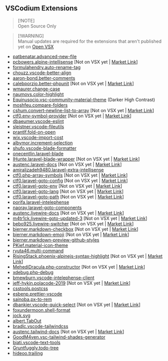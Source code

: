 ## VSCodium Extensions

> [!NOTE]<br>Open Source Only

> [!WARNING]<br>Manual updates are required for the extensions that aren't published yet on [Open VSX](https://open-vsx.org)

- [patbenatar.advanced-new-file](https://github.com/patbenatar/vscode-advanced-new-file)
- [pcbowers.alpine-intellisense](https://github.com/pcbowers/alpine-intellisense) [Not on VSX yet | [Market Link](https://marketplace.visualstudio.com/items?itemName=pcbowers.alpine-intellisense)]
- [formulahendry.auto-rename-tag](https://github.com/formulahendry/vscode-auto-rename-tag)
- [chouzz.vscode-better-align](https://github.com/chouzz/vscode-better-align)
- [aaron-bond.better-comments](https://github.com/aaron-bond/better-comments)
- [calebporzio.better-phpunit](https://github.com/calebporzio/better-phpunit) [Not on VSX yet | [Market Link](https://marketplace.visualstudio.com/items?itemName=calebporzio.better-phpunit)]
- [wmaurer.change-case](https://github.com/wmaurer/vscode-change-case)
- [naumovs.color-highlight](https://github.com/enyancc/vscode-ext-color-highlight)
- [Equinusocio.vsc-community-material-theme](https://github.com/material-theme/vsc-community-material-theme) (Darker High Contrast)
- [moshfeu.compare-folders](https://github.com/moshfeu/vscode-compare-folders)
- [cshum.convert-newline-list-to-array](https://github.com/colinshum/vsc-newline-to-array) [Not on VSX yet | [Market Link](https://marketplace.visualstudio.com/items?itemName=cshum.convert-newline-list-to-array)]
- [ctf0.env-symbol-provider](https://github.com/ctf0/env-symbol-provider.git) [Not on VSX yet | [Market Link](https://marketplace.visualstudio.com/items?itemName=ctf0.env-symbol-provider)]
- [dbaeumer.vscode-eslint](https://github.com/Microsoft/vscode-eslint)
- [sleistner.vscode-fileutils](https://github.com/sleistner/vscode-fileutils)
- [prantlf.fold-on-open](https://github.com/prantlf/vscode-fold-on-open)
- [wix.vscode-import-cost](https://github.com/wix/import-cost)
- [albymor.increment-selection](https://github.com/albymor/Increment-Selection)
- [shufo.vscode-blade-formatter](https://github.com/shufo/vscode-blade-formatter)
- [onecentlin.laravel-blade](https://github.com/onecentlin/laravel-blade-snippets-vscode)
- [IHunte.laravel-blade-wrapper](https://github.com/IHunte/Laravel-Blade-Wrapper) [Not on VSX yet | [Market Link](https://marketplace.visualstudio.com/items?itemName=IHunte.laravel-blade-wrapper)]
- [austenc.laravel-docs](https://github.com/austenc/vscode-laravel-docs) [Not on VSX yet | [Market Link](https://marketplace.visualstudio.com/items?itemName=austenc.laravel-docs)]
- [amiralizadeh9480.laravel-extra-intellisense](https://github.com/amir9480/vscode-laravel-extra-intellisense)
- [ctf0.php-array-symbols](https://github.com/ctf0/vscode-php-array-symbol-provider) [Not on VSX yet | [Market Link](https://marketplace.visualstudio.com/items?itemName=ctf0.php-array-symbols)]
- [ctf0.laravel-goto-config](https://github.com/ctf0/laravel-goto-config) [Not on VSX yet | [Market Link](https://marketplace.visualstudio.com/items?itemName=ctf0.laravel-goto-config)]
- [ctf0.laravel-goto-env](https://github.com/ctf0/laravel-goto-env) [Not on VSX yet | [Market Link](https://marketplace.visualstudio.com/items?itemName=ctf0.laravel-goto-env)]
- [ctf0.laravel-goto-lang](https://github.com/ctf0/laravel-goto-lang) [Not on VSX yet | [Market Link](https://marketplace.visualstudio.com/items?itemName=ctf0.laravel-goto-lang)]
- [ctf0.laravel-goto-path](https://github.com/ctf0/laravel-goto-path) [Not on VSX yet | [Market Link](https://marketplace.visualstudio.com/items?itemName=ctf0.laravel-goto-path)]
- [porifa.laravel-intelephense](https://github.com/porifa/vscode-laraphense)
- [naoray.laravel-goto-components](https://github.com/Naoray/laravel-goto-components)
- [austenc.livewire-docs](https://github.com/austenc/vscode-livewire-docs) [Not on VSX yet | [Market Link](https://marketplace.visualstudio.com/items?itemName=austenc.livewire-docs)]
- [m4tr1ck.livewire-goto-updated-3](https://github.com/m4tr1ck/vscode-livewire-goto) [Not on VSX yet | [Market Link](https://marketplace.visualstudio.com/items?itemName=M4tr1ck.livewire-goto-updated-3)]
- [bebo925.livewire-switcher](https://github.com/bebo925/livewire-switcher) [Not on VSX yet | [Market Link](https://marketplace.visualstudio.com/items?itemName=bebo925.livewire-switcher)]
- [bierner.markdown-checkbox](https://github.com/mjbvz/vscode-markdown-checkboxes) [Not on VSX yet | [Market Link](https://marketplace.visualstudio.com/items?itemName=bierner.markdown-checkbox)]
- [bierner.markdown-emoji](https://github.com/mjbvz/vscode-markdown-emoji) [Not on VSX yet | [Market Link](https://marketplace.visualstudio.com/items?itemName=bierner.markdown-emoji)]
- [bierner.markdown-preview-github-styles](https://github.com/mjbvz/vscode-github-markdown-preview-style)
- [PKief.material-icon-theme](https://github.com/PKief/vscode-material-icon-theme)
- [ryuta46.multi-command](https://github.com/ryuta46/vscode-multi-command)
- [RisingStack.phoenix-alpinejs-syntax-highlight](https://github.com/RisingStack/astro-alpinejs-syntax-highlight) [Not on VSX yet | [Market Link](https://marketplace.visualstudio.com/items?itemName=RisingStack.astro-alpinejs-syntax-highlight)]
- [MehediDracula.php-constructor](https://github.com/MehediDracula/PHP-Constructor) [Not on VSX yet | [Market Link](https://marketplace.visualstudio.com/items?itemName=MehediDracula.php-constructor)]
- [xdebug.php-debug](https://github.com/xdebug/vscode-php-debug)
- [bmewburn.vscode-intelephense-client](https://github.com/bmewburn/vscode-intelephense)
- [jeff-hykin.polacode-2019](https://github.com/jeff-hykin/polacode) [Not on VSX yet | [Market Link](https://marketplace.visualstudio.com/items?itemName=jeff-hykin.polacode-2019)]
- [csstools.postcss](https://github.com/csstools/postcss-language)
- [esbenp.prettier-vscode](https://github.com/prettier/prettier-vscode)
- [sainoba.px-to-rem](https://github.com/sainoba/vscode-px-to-rem)
- [dbankier.vscode-quick-select](https://github.com/dbankier/vscode-quick-select) [Not on VSX yet | [Market Link](https://marketplace.visualstudio.com/items?itemName=dbankier.vscode-quick-select)]
- [foxundermoon.shell-format](https://github.com/foxundermoon/vs-shell-format)
- [jock.svg](https://github.com/lishu/vscode-svg2)
- [albert.TabOut](https://github.com/albertromkes/tabout)
- [bradlc.vscode-tailwindcss](https://github.com/tailwindlabs/tailwindcss-intellisense)
- [austenc.tailwind-docs](https://github.com/austenc/vscode-tailwind-docs) [Not on VSX yet | [Market Link](https://marketplace.visualstudio.com/items?itemName=austenc.tailwind-docs)]
- [GoodM4ven.vsc-tailwind-shades-generator](https://github.com/GoodM4ven/vsc-tailwind-shades-generator)
- [biati.vscode-text-tools](https://github.com/biati-digital/vscode-text-tools)
- [Gruntfuggly.todo-tree](https://github.com/Gruntfuggly/todo-tree)
- [hideoo.trailing](https://github.com/HiDeoo/trailing)
